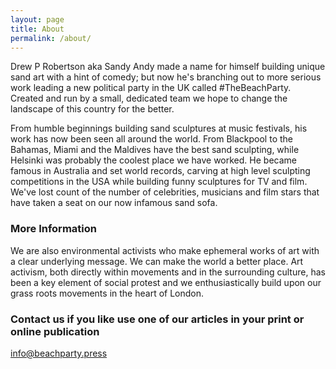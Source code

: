 ```yaml
---
layout: page
title: About
permalink: /about/
---
```


Drew P Robertson aka Sandy Andy made a name for himself building unique sand art with a hint of comedy; but now he's branching out to more serious work leading a new political party in the UK called #TheBeachParty. Created and run by a small, dedicated team we hope to change the landscape of this country for the better. 

From humble beginnings building sand sculptures at music festivals, his work has now been seen all around the world. From Blackpool to the Bahamas, Miami and the Maldives have the best sand sculpting, while Helsinki was probably the coolest place we have worked. He became famous in Australia and set world records, carving at high level sculpting competitions in the USA while building funny sculptures for TV and film. We've lost count of the number of celebrities, musicians and film stars that have taken a seat on our now infamous sand sofa.

### More Information

We are also environmental activists who make ephemeral works of art with a clear underlying message. We can make the world a better place. Art activism, both directly within movements and in the surrounding culture, has been a key element of social protest and we enthusiastically build upon our grass roots movements in the heart of London.

### Contact us if you like use one of our articles in your print or online publication

[info@beachparty.press](mailto:info@beachparty.press)

